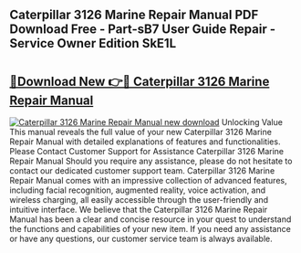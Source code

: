 ## Caterpillar 3126 Marine Repair Manual PDF Download Free - Part-sB7 User Guide Repair - Service Owner Edition SkE1L

# <h2><a href="http://bc77651.oget.top/?id=Caterpillar+3126+Marine+Repair+Manual">🔗Download New 👉🔴 Caterpillar 3126 Marine Repair Manual</a></h2>

[![Caterpillar 3126 Marine Repair Manual new download](https://i.imgur.com/5g1atiW.png)](http://bc77651.oget.top/?id=Caterpillar+3126+Marine+Repair+Manual)
Unlocking Value This manual reveals the full value of your new Caterpillar 3126 Marine Repair Manual with detailed explanations of features and functionalities. Please Contact Customer Support for Assistance Caterpillar 3126 Marine Repair Manual Should you require any assistance, please do not hesitate to contact our dedicated customer support team. Caterpillar 3126 Marine Repair Manual comes with an impressive collection of advanced features, including facial recognition, augmented reality, voice activation, and wireless charging, all easily accessible through the user-friendly and intuitive interface. We believe that the Caterpillar 3126 Marine Repair Manual has been a clear and concise resource in your quest to understand the functions and capabilities of your new item. If you need any assistance or have any questions, our customer service team is always available.
